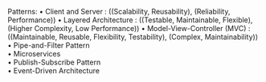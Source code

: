 
Patterns:
• Client and Server : ((Scalability, Reusability), (Reliability, Performance)) 
• Layered Architecture  : ((Testable, Maintainable, Flexible), (Higher Complexity, Low Performance))
• Model-View-Controller (MVC) : ((Maintainable, Reusable, Flexibility, Testability), (Complex, Maintainability)) 
• Pipe-and-Filter Pattern  
• Microservices  
• Publish-Subscribe Pattern  
• Event-Driven Architecture